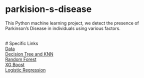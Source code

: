 # parkision-s-disease
This Python machine learning project, we  detect the presence of Parkinson’s Disease in individuals using various factors. 

</br>
# Specific Links
</br>
<a href="https://github.com/ashishgurung305/Detecting-Parkision-s-Disease/blob/main/parkinsons.csv">Data</a>
</br>
<a href="https://github.com/ashishgurung305/Detecting-Parkision-s-Disease/blob/main/ParkinsonDetectingUsingDecisionandKNN.ipynb">Decision Tree and KNN</a>
 
</br>
<a href="https://github.com/ashishgurung305/Detecting-Parkision-s-Disease/blob/main/randomforest.ipynb">Random Forest</a>

</br>
<a href="https://github.com/ashishgurung305/Detecting-Parkision-s-Disease/blob/main/DetectingParkinsonUsingXGBoost.ipynb">XG Boost</a>
  
</br>
<a href="https://github.com/ashishgurung305/Detecting-Parkision-s-Disease/blob/main/Logistic%20Regression.ipynb">Logistic Regression</a>

